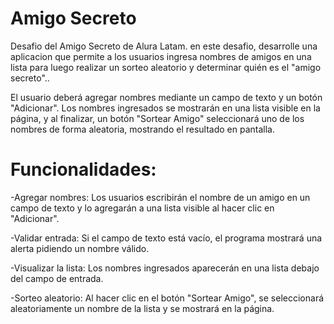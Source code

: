 <h1>Amigo Secreto</h1>

Desafio del Amigo Secreto de Alura Latam.
en este desafio, desarrolle una aplicacion que permite a los usuarios ingresa 
nombres de amigos en una lista para luego realizar un sorteo aleatorio y determinar quién es el "amigo secreto"..

El usuario deberá agregar nombres mediante un campo de texto y un botón "Adicionar". 
Los nombres ingresados se mostrarán en una lista visible en la página, y al finalizar, un botón "Sortear Amigo" 
seleccionará uno de los nombres de forma aleatoria, mostrando el resultado en pantalla.

<h1>Funcionalidades:</h1>

-Agregar nombres: Los usuarios escribirán el nombre de un amigo en un campo de texto y lo agregarán a una lista 
visible al hacer clic en "Adicionar".

-Validar entrada: Si el campo de texto está vacío, el programa mostrará una alerta pidiendo un nombre válido.

-Visualizar la lista: Los nombres ingresados aparecerán en una lista debajo del campo de entrada.

-Sorteo aleatorio: Al hacer clic en el botón "Sortear Amigo", se seleccionará aleatoriamente un nombre de la lista y se mostrará en la página.
